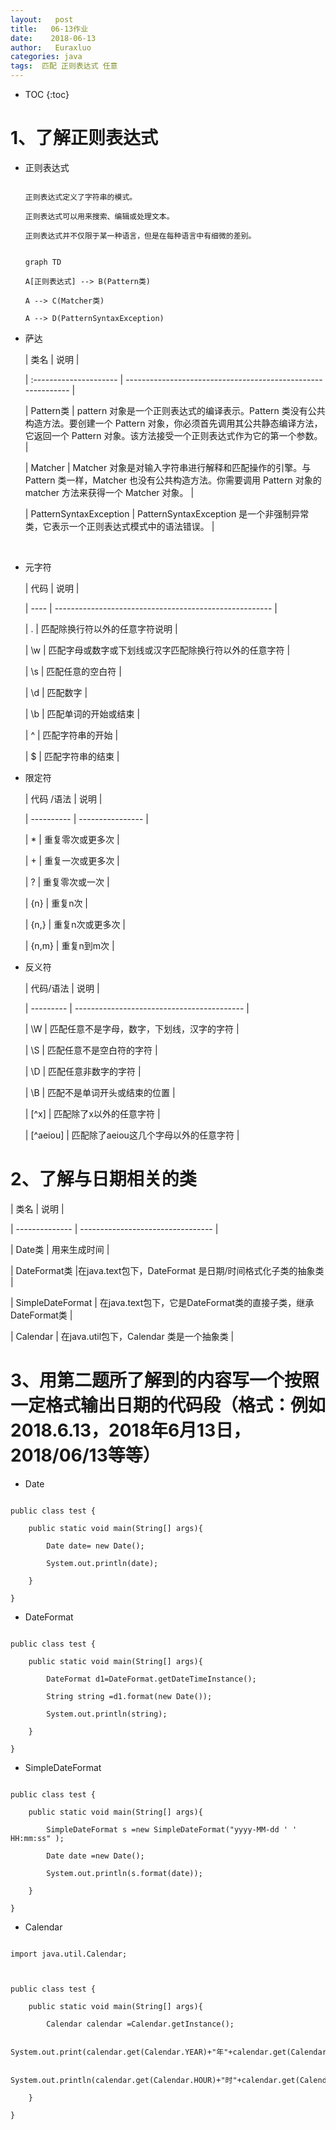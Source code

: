 ```yaml
---
layout:   post          
title:   06-13作业 
date:    2018-06-13       
author:   Euraxluo           
categories: java
tags:  匹配 正则表达式 任意
---
```

* TOC
{:toc}



# 1、了解正则表达式

- 正则表达式



  ```

  正则表达式定义了字符串的模式。

  正则表达式可以用来搜索、编辑或处理文本。

  正则表达式并不仅限于某一种语言，但是在每种语言中有细微的差别。

  ```



  ```mermaid

  graph TD

  A[正则表达式] --> B(Pattern类)

  A --> C(Matcher类)

  A --> D(PatternSyntaxException)

  ```



- 萨达



  | 类名                   | 说明                                                         |

  | :--------------------- | ------------------------------------------------------------ |

  | Pattern类              | pattern 对象是一个正则表达式的编译表示。Pattern 类没有公共构造方法。要创建一个 Pattern 对象，你必须首先调用其公共静态编译方法，它返回一个 Pattern 对象。该方法接受一个正则表达式作为它的第一个参数。 |

  | Matcher                | Matcher 对象是对输入字符串进行解释和匹配操作的引擎。与Pattern 类一样，Matcher 也没有公共构造方法。你需要调用 Pattern 对象的 matcher 方法来获得一个 Matcher 对象。 |

  | PatternSyntaxException | PatternSyntaxException 是一个非强制异常类，它表示一个正则表达式模式中的语法错误。 |



  ​



- 元字符



  | 代码 | 说明                                                   |

  | ---- | ------------------------------------------------------ |

  | .    | 匹配除换行符以外的任意字符说明                         |

  | \w   | 匹配字母或数字或下划线或汉字匹配除换行符以外的任意字符 |

  | \s   | 匹配任意的空白符                                       |

  | \d   | 匹配数字                                               |

  | \b   | 匹配单词的开始或结束                                   |

  | ^    | 匹配字符串的开始                                       |

  | $    | 匹配字符串的结束                                       |



- 限定符



  | 代码 /语法 | 说明             |

  | ---------- | ---------------- |

  | *          | 重复零次或更多次 |

  | +          | 重复一次或更多次 |

  | ?          | 重复零次或一次   |

  | {n}        | 重复n次          |

  | {n,}       | 重复n次或更多次  |

  | {n,m}      | 重复n到m次       |



- 反义符



  | 代码/语法 | 说明                                       |

  | --------- | ------------------------------------------ |

  | \W        | 匹配任意不是字母，数字，下划线，汉字的字符 |

  | \S        | 匹配任意不是空白符的字符                   |

  | \D        | 匹配任意非数字的字符                       |

  | \B        | 匹配不是单词开头或结束的位置               |

  | [^x]      | 匹配除了x以外的任意字符                    |

  | [^aeiou]  | 匹配除了aeiou这几个字母以外的任意字符      |









# 2、了解与日期相关的类



|       类名      |              说明                     |

| -------------- | --------------------------------- |

| Date类 | 用来生成时间 |

| DateFormat类 |在java.text包下，DateFormat 是日期/时间格式化子类的抽象类 |

| SimpleDateFormat | 在java.text包下，它是DateFormat类的直接子类，继承DateFormat类 |

| Calendar | 在java.util包下，Calendar 类是一个抽象类 |







# 3、用第二题所了解到的内容写一个按照一定格式输出日期的代码段（格式：例如2018.6.13，2018年6月13日，2018/06/13等等）



- Date



```

public class test {

	public static void main(String[] args){

		Date date= new Date();

		System.out.println(date);

	}

}

```



- DateFormat



```

public class test {

	public static void main(String[] args){

		DateFormat d1=DateFormat.getDateTimeInstance();

		String string =d1.format(new Date());

		System.out.println(string);

	}

}

```



- SimpleDateFormat



```

public class test {

	public static void main(String[] args){

		SimpleDateFormat s =new SimpleDateFormat("yyyy-MM-dd ' ' HH:mm:ss" );

		Date date =new Date();

		System.out.println(s.format(date));

	}

}

```



- Calendar



```

import java.util.Calendar;



public class test {

	public static void main(String[] args){

		Calendar calendar =Calendar.getInstance();

		System.out.print(calendar.get(Calendar.YEAR)+"年"+calendar.get(Calendar.MONTH)+"月"+calendar.get(Calendar.DAY_OF_MONTH)+"日");

		System.out.println(calendar.get(Calendar.HOUR)+"时"+calendar.get(Calendar.MINUTE)+"分");

	}

}

```



  
